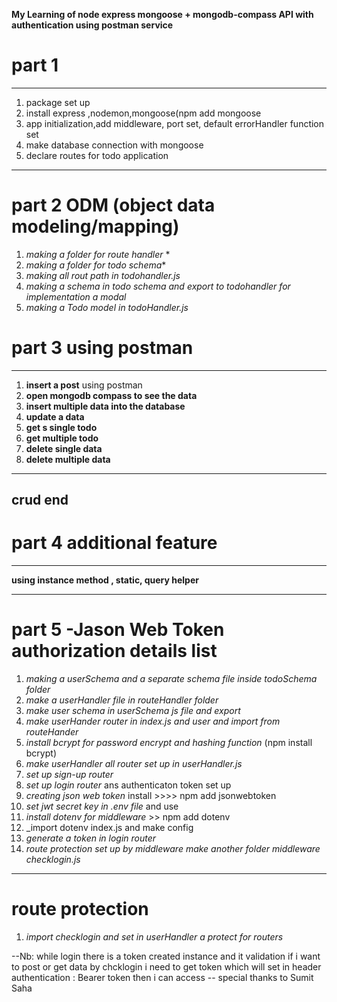 **My Learning of node express mongoose + mongodb-compass API with authentication using postman service**
# part 1
---
1. package set up 
2. install express ,nodemon,mongoose(npm add mongoose
3. app initialization,add middleware, port set, default errorHandler function set
4. make database connection with mongoose
5. declare routes for todo application
---
# part 2 ODM (object data modeling/mapping)
1. _making a folder for route handler_ *
2. _making a folder for todo schema_*
3. _making all rout path in todohandler.js_
4. _making a schema in todo schema and export to todohandler for implementation a modal_
5. _making a Todo model in todoHandler.js_
 
 # part 3 using postman

 
 ---
 1. **insert a post** using postman 
 2. **open mongodb compass to see the data**
 3. **insert multiple data into the database**
 4. **update a data**
 5. **get s single todo**
 6. **get multiple todo**
 7. **delete single data**
 8. **delete multiple data**

 ---
 crud end
 ---
 # part 4 additional feature
 ---
 **using instance method , static, query helper**

 ---
 # part 5 -Jason Web Token authorization details list
 1. _making a userSchema and a separate schema file inside todoSchema folder_
 2. _make a userHandler file in routeHandler folder_
 3. _make user schema in userSchema js file and export_
 4. _make userHander router in index.js and user and import from routeHander_
 5. _install bcrypt for password encrypt and hashing function_ (npm install bcrypt)
 6. _make userHandler all router set up in userHandler.js_
 7.  _set up sign-up router_
 8. _set up login router_ ans authenticaton token set up
 9. _creating json web token_ install >>>> npm add jsonwebtoken
 10. _set jwt secret key in .env file_ and use
 11. _install dotenv for middleware_ >> npm add dotenv
 12. _import dotenv index.js and make config
 13. _generate a token in login router_
 14. _route protection set up by middleware make another folder middleware checklogin.js_
---
# route protection

 1. _import checklogin and set in userHandler a protect for routers_

 --Nb: while login there is a token created instance and it validation 
 if i want to post or get data by chcklogin i need to get token which will set in header authentication : Bearer token
 then i can access 
 -- special thanks to Sumit Saha 







